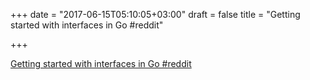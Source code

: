 +++
date = "2017-06-15T05:10:05+03:00"
draft = false
title = "Getting started with interfaces in Go  #reddit"

+++

<p><a href="https://t.co/DLrnFRj79D">Getting started with interfaces in Go  #reddit</a></p>